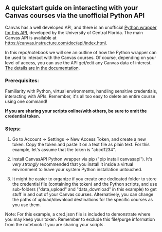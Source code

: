 ## A quickstart guide on interacting with your Canvas courses via the unofficial Python API

Canvas has a well developed API, and there is an unofficial [Python wrapper for this API](https://github.com/ucfopen/canvasapi), developed by the University of Central Florida. The main Canvas API is available at https://canvas.instructure.com/doc/api/index.html.

In this repo/notebook we will see an outline of how the Python wrapper can be used to interact with the Canvas courses. Of course, depending on your level of access, you can use the API get/edit any Canvas data of interest. [The details are in the documentation](https://canvasapi.readthedocs.io/en/stable/).

### Prerequisites: 

Familiarity with Python, virtual environments, handling sensitive credentials, interacting with APIs. Remember, it's all too easy to delete an entire course using one command!

**If you are sharing your scripts online/with others, be sure to omit the credential token.**

### Steps:

1. Go to Account -> Settings -> New Access Token, and create a new token. Copy the token and paste it on a text file as plain text. For this example, let's assume that the token is "abcd1234".

2. Install CanvasAPI Python wrapper via pip ("pip install canvasapi"). It's *very strongly* recommended that you install it inside a virtual environment to leave your system Python installation untouched.

3. It might be easier to organize if you create one dedicated folder to store the credential file (containing the token) and the Python scripts, and use sub-folders ("data_upload" and "data_download" in this example) to get stuff in and out of your Canvas courses. Alternatively, you can change the paths of upload/download destinations for the specific courses as you use them.

Note: For this example, a cred.json file is included to demonstrate where you may keep your token. Remember to exclude this file/purge information from the notebook if you are sharing your scripts.
